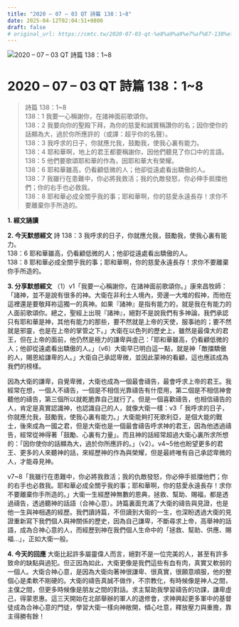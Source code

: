 ```yaml
---
title: "2020 – 07 – 03 QT 詩篇 138：1~8"
date: 2025-04-12T02:04:51+0800
draft: false
# original_url: https://cmtc.tw/2020-07-03-qt-%e8%a9%a9%e7%af%87-138%ef%bc%9a18
---
```


![2020 – 07 – 03 QT 詩篇 138：1\~8](/images/qt.jpg   "2020 – 07 – 03 QT 詩篇 138：1\~8")

# 2020 – 07 – 03 QT 詩篇 138：1\~8

> 詩篇 138：1\~8  
> 138：1 我要一心稱謝你，在諸神面前歌頌你。  
> 138：2 我要向你的聖殿下拜，為你的慈愛和誠實稱讚你的名；因你使你的話顯為大，過於你所應許的（或譯：超乎你的名聲）。  
> 138：3 我呼求的日子，你就應允我，鼓勵我，使我心裏有能力。  
> 138：4 耶和華啊，地上的君王都要稱謝你，因他們聽見了你口中的言語。  
> 138：5 他們要歌頌耶和華的作為，因耶和華大有榮耀。  
> 138：6 耶和華雖高，仍看顧低微的人；他卻從遠處看出驕傲的人。  
> 138：7 我雖行在患難中，你必將我救活；我的仇敵發怒，你必伸手抵擋他們；你的右手也必救我。  
> 138：8 耶和華必成全關乎我的事；耶和華啊，你的慈愛永遠長存！求你不要離棄你手所造的。

**1. 經文誦讀**

**2.  今天默想經文**
詩 138：3 我呼求的日子，你就應允我，鼓勵我，使我心裏有能力。  
138：6 耶和華雖高，仍看顧低微的人；他卻從遠處看出驕傲的人。  
138：8 耶和華必成全關乎我的事；耶和華啊，你的慈愛永遠長存！求你不要離棄你手所造的。

**3. 分享默想經文**
（1）v1「我要一心稱謝你，在諸神面前歌頌你。」康來昌牧師：「諸神，並不是說有很多的神。大衛在非利士人境內，旁邊一大堆的假神，而他在這裡還是要敬拜祢這獨一的真神。如果『諸神』是指有能力的，就是我在有能力的人面前歌頌你。總之，聖經上出現『諸神』，絕對不是說我們有多神論，我們承認只有耶和華是神，其他有能力的那些，要不然就是上帝的天使，服事祂的；要不然就是邪靈，也是在上帝的掌管之下。」大衛在以色列的歷史上，雖然是最偉大的君王，但在上帝的面前，他仍然是極力的謙卑與虛己：「耶和華雖高，仍看顧低微的人；他卻從遠處看出驕傲的人。」（v6）大衛早已明白這一點，就是神「敵擋驕傲的人，賜恩給謙卑的人。」大衛自己承認卑微，並因此蒙神的看顧，這也應該成為我們的榜樣。

因為大衛的謙卑，自覺卑微，大衛也成為一個最會禱告，最會呼求上帝的君王。我經常在想，一個人不禱告，一個是不相信光靠禱告有什麼用，第二個是不相信神會聽他的禱告，第三個所以就乾脆靠自己就行了。但是一個喜歡禱告，也相信禱告的人，肯定是真實認識神，也認識自己的人，就像大衛一樣：v3「 我呼求的日子，你就應允我，鼓勵我，使我心裏有能力。」大衛能夠打死歌利亞，是個大能的戰士，後來成為一國之君，但是大衛也是一個最會禱告呼求神的君王，因為他透過禱告，經常從神得著「鼓勵、心裏有力量」。而且神的話經常超過大衛心裏所求所想的：「因你使你的話顯為大，過於你所應許的。」（v2）。v4\~5他也盼望更多的君王、更多的人來聽神的話，來經歷神的作為與榮耀，但是最終唯有自己承認卑微的人，才能尋見神。

v7\~8「我雖行在患難中，你必將我救活；我的仇敵發怒，你必伸手抵擋他們；你的右手也必救我。耶和華必成全關乎我的事；耶和華啊，你的慈愛永遠長存！求你不要離棄你手所造的。」大衛一生經歷神無數的恩典，拯救、幫助、賜福，都是透過禱告，透過聽神的話語（合神心意）。詩篇裏面充滿了大衛的禱告與見證，也是他一生與神相遇的經歷。我們讀詩篇，不但讀到大衛的一生，也深盼透過大衛的見證重新寫下我們個人與神關係的歷史，因為自己謙卑，不斷尋求上帝，高舉神的話語，成為合神心意的人，而經歷到神在我們個人生命中的「拯救、幫助、供應、賜福…」，正如大衛一般。

**4. 今天的回應**
大衛比起許多屬靈偉人而言，絕對不是一位完美的人，甚至有許多致命的缺點與過犯。但正因為如此，大衛更像是我們這些有血有肉，真實又軟弱的一個人。大衛合神心意，是因為大衛向著神很謙卑、很真實，很願意順服，他的整個心是柔軟不剛硬的。大衛的禱告真誠不做作，不宗教化，有時候像是神人之間，主僕之間，但更多時候像是朋友之間的對話。求主幫助我學習禱告的功課，謙卑虛己，得蒙恩惠。這三天開始在北部舉辦的軍人的退修會，求神興起更多軍中的基督徒成為合神心意的門徒，學習大衛一樣向神敞開，傾心吐意，釋放壓力與重擔，靠主得勝有餘！

